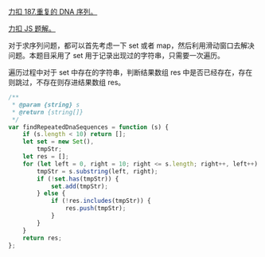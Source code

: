 [力扣 187.重复的 DNA 序列。](https://leetcode-cn.com/problems/repeated-dna-sequences/)

[力扣 JS 题解。](https://github.com/GuYueJiaJie/blog/tree/master/%E6%95%B0%E6%8D%AE%E7%BB%93%E6%9E%84%E4%B8%8E%E7%AE%97%E6%B3%95)

对于求序列问题，都可以首先考虑一下 set 或者 map，然后利用滑动窗口去解决问题。本题目采用了 set 用于记录出现过的字符串，只需要一次遍历。

遍历过程中对于 set 中存在的字符串，判断结果数组 res 中是否已经存在，存在则跳过，不存在则存进结果数组 res。

```javascript
/**
 * @param {string} s
 * @return {string[]}
 */
var findRepeatedDnaSequences = function (s) {
    if (s.length < 10) return [];
    let set = new Set(),
        tmpStr;
    let res = [];
    for (let left = 0, right = 10; right <= s.length; right++, left++) {
        tmpStr = s.substring(left, right);
        if (!set.has(tmpStr)) {
            set.add(tmpStr);
        } else {
            if (!res.includes(tmpStr)) {
                res.push(tmpStr);
            }
        }
    }
    return res;
};
```
